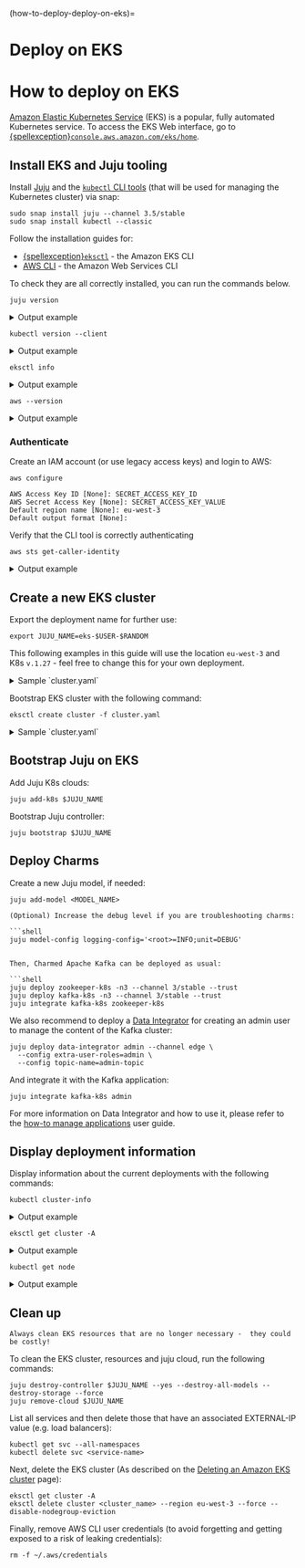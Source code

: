 (how-to-deploy-deploy-on-eks)=
# Deploy on EKS

# How to deploy on EKS

[Amazon Elastic Kubernetes Service](https://aws.amazon.com/eks/) (EKS) is a popular, fully automated Kubernetes service. To access the EKS Web interface, go to [{spellexception}`console.aws.amazon.com/eks/home`](https://console.aws.amazon.com/eks/home).

## Install EKS and Juju tooling

Install [Juju](https://juju.is/docs/juju/install-juju) and the [`kubectl` CLI tools](https://kubernetes.io/docs/tasks/tools/) (that will be used for managing the Kubernetes cluster) via snap:

```shell
sudo snap install juju --channel 3.5/stable
sudo snap install kubectl --classic
```

Follow the installation guides for:

* [{spellexception}`eksctl`](https://eksctl.io/installation/) - the Amazon EKS CLI
* [AWS CLI](https://docs.aws.amazon.com/cli/latest/userguide/getting-started-install.html) - the Amazon Web Services CLI

To check they are all correctly installed, you can run the commands below.

```shell
juju version
```

<details>

<summary>Output example</summary>

```shell
3.5.2-genericlinux-amd64
```

</details>

```shell
kubectl version --client
``` 

<details>

<summary>Output example</summary>

```shell
Client Version: v1.28.2
Kustomize Version: v5.0.4-0.20230601165947-6ce0bf390ce3
```

</details>

```shell
eksctl info
```

<details>

<summary>Output example</summary>

```shell
eksctl version: 0.159.0
kubectl version: v1.28.2
```

</details>

```shell
aws --version
```

<details>

<summary>Output example</summary>

```shell
aws-cli/2.13.25 Python/3.11.5 Linux/6.2.0-33-generic exe/x86_64.ubuntu.23 prompt/off
```

</details>

### Authenticate

Create an IAM account (or use legacy access keys) and login to AWS:

```shell
aws configure

AWS Access Key ID [None]: SECRET_ACCESS_KEY_ID
AWS Secret Access Key [None]: SECRET_ACCESS_KEY_VALUE
Default region name [None]: eu-west-3
Default output format [None]:
```

Verify that the CLI tool is correctly authenticating

```shell
aws sts get-caller-identity
```

<details>

<summary>Output example</summary>

```yaml
{
    "UserId": "1234567890",
    "Account": "1234567890",
    "Arn": "arn:aws:iam::1234567890:root"
}
```

</details>

## Create a new EKS cluster

Export the deployment name for further use:

```shell
export JUJU_NAME=eks-$USER-$RANDOM
```

This following examples in this guide will use the location `eu-west-3` and K8s `v.1.27` - feel free to change this for your own deployment.

<details>

<summary>Sample `cluster.yaml`</summary>

```yaml
apiVersion: eksctl.io/v1alpha5
kind: ClusterConfig

metadata:
    name: ${JUJU_NAME}
    region: eu-west-3
    version: "1.27"
iam:
  withOIDC: true

addons:
- name: aws-ebs-csi-driver
  wellKnownPolicies:
    ebsCSIController: true

nodeGroups:
    - name: ng-1
      minSize: 3
      maxSize: 5
      iam:
        attachPolicyARNs:
        - arn:aws:iam::aws:policy/AmazonEKSWorkerNodePolicy
        - arn:aws:iam::aws:policy/AmazonEKS_CNI_Policy
        - arn:aws:iam::aws:policy/AmazonEC2ContainerRegistryReadOnly
        - arn:aws:iam::aws:policy/AmazonSSMManagedInstanceCore
        - arn:aws:iam::aws:policy/AmazonS3FullAccess
      instancesDistribution:
        maxPrice: 0.15
        instanceTypes: ["m5.xlarge", "m5.2xlarge"] # At least two instance types should be specified
        onDemandBaseCapacity: 0
        onDemandPercentageAboveBaseCapacity: 50
        spotInstancePools: 2
```

</details>

Bootstrap EKS cluster with the following command:

```shell
eksctl create cluster -f cluster.yaml
```

<details>

<summary>Sample `cluster.yaml`</summary>

```shell
...
2023-10-12 11:13:58 [ℹ]  using region eu-west-3
2023-10-12 11:13:59 [ℹ]  using Kubernetes version 1.27
...
2023-10-12 11:40:00 [✔]  EKS cluster "eks-taurus-27506" in "eu-west-3" region is ready
```

</details>

## Bootstrap Juju on EKS

Add Juju K8s clouds:

```shell
juju add-k8s $JUJU_NAME
```

Bootstrap Juju controller:

```shell
juju bootstrap $JUJU_NAME
```

## Deploy Charms

Create a new Juju model, if needed:

```shell
juju add-model <MODEL_NAME>
```

```{note}
(Optional) Increase the debug level if you are troubleshooting charms:

```shell
juju model-config logging-config='<root>=INFO;unit=DEBUG'
```
```

Then, Charmed Apache Kafka can be deployed as usual:

```shell
juju deploy zookeeper-k8s -n3 --channel 3/stable --trust
juju deploy kafka-k8s -n3 --channel 3/stable --trust
juju integrate kafka-k8s zookeeper-k8s
```

We also recommend to deploy a [Data Integrator](https://charmhub.io/data-integrator) for creating an admin user to manage the content of the Kafka cluster:

```shell
juju deploy data-integrator admin --channel edge \
  --config extra-user-roles=admin \
  --config topic-name=admin-topic
```

And integrate it with the Kafka application:

```shell
juju integrate kafka-k8s admin
```

For more information on Data Integrator and how to use it, please refer to the [how-to manage applications](/) user guide.

## Display deployment information

Display information about the current deployments with the following commands:

```shell
kubectl cluster-info 
```

<details>

<summary>Output example</summary>

```shell
Kubernetes control plane is running at https://AAAAAAAAAAAAAAAAAAAAAAA.gr7.eu-west-3.eks.amazonaws.com
CoreDNS is running at https://AAAAAAAAAAAAAAAAAAAAAAA.gr7.eu-west-3.eks.amazonaws.com/api/v1/namespaces/kube-system/services/kube-dns:dns/proxy
```

</details>

```shell
eksctl get cluster -A
```

<details>

<summary>Output example</summary>

```shell
NAME            REGION      EKSCTL CREATED
eks-marc-9587	eu-west-3	True
```

</details>

```shell
kubectl get node
```

<details>

<summary>Output example</summary>

```shell
NAME                                           STATUS   ROLES    AGE     VERSION
ip-192-168-1-168.eu-west-3.compute.internal    Ready    <none>   5d22h   v1.27.16-eks-a737599
ip-192-168-45-234.eu-west-3.compute.internal   Ready    <none>   3h25m   v1.27.16-eks-a737599
ip-192-168-85-225.eu-west-3.compute.internal   Ready    <none>   5d22h   v1.27.16-eks-a737599
```

</details>

## Clean up

```{caution}
Always clean EKS resources that are no longer necessary -  they could be costly!
```

To clean the EKS cluster, resources and juju cloud, run the following commands:

```shell
juju destroy-controller $JUJU_NAME --yes --destroy-all-models --destroy-storage --force
juju remove-cloud $JUJU_NAME
```

List all services and then delete those that have an associated EXTERNAL-IP value (e.g. load balancers):

```shell
kubectl get svc --all-namespaces
kubectl delete svc <service-name> 
```

Next, delete the EKS cluster (As described on the [Deleting an Amazon EKS cluster](https://docs.aws.amazon.com/eks/latest/userguide/delete-cluster.html) page):

```shell
eksctl get cluster -A
eksctl delete cluster <cluster_name> --region eu-west-3 --force --disable-nodegroup-eviction
```

Finally, remove AWS CLI user credentials (to avoid forgetting and getting exposed to a risk of leaking credentials):

```shell
rm -f ~/.aws/credentials
```
